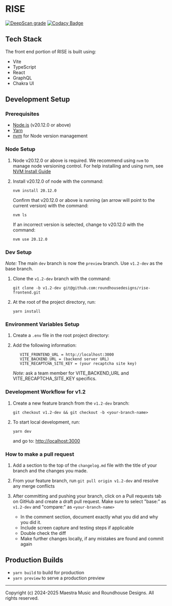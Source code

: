 # RISE

[![DeepScan grade](https://deepscan.io/api/teams/14424/projects/24864/branches/769714/badge/grade.svg)](https://deepscan.io/dashboard#view=project&tid=14424&pid=24864&bid=769714)
[![Codacy Badge](https://app.codacy.com/project/badge/Grade/64f466be6e654cd2a2bb790971fb07ef)](https://app.codacy.com/gh/roundhousedesigns/rise-frontend/dashboard?utm_source=gh&utm_medium=referral&utm_content=&utm_campaign=Badge_grade)

## Tech Stack

The front end portion of RISE is built using:

- Vite
- TypeScript
- React
- GraphQL
- Chakra UI

## Development Setup

### Prerequisites

- [Node.js](https://nodejs.org/) (v20.12.0 or above)
- [Yarn](https://yarnpkg.com/getting-started/install)
- [nvm](https://github.com/nvm-sh/nvm) for Node version management

### Node Setup

1.  Node v20.12.0 or above is required. We recommend using `nvm` to manage node
    versioning control. For help installing and using nvm, see [NVM Install Guide](https://www.freecodecamp.org/news/node-version-manager-nvm-install-guide/)

2.  Install v20.12.0 of node with the command:

    `nvm install 20.12.0`

    Confirm that v20.12.0 or above is running (an arrow will point to the current version)
    with the command:

    `nvm ls`

    If an incorrect version is selected, change to v20.12.0 with the command:

    `nvm use 20.12.0`

### Dev Setup

_Note:_ The main `dev` branch is now the `preview` branch. Use `v1.2-dev` as the base branch.

1.  Clone the `v1.2-dev` branch with the command:

    `git clone -b v1.2-dev git@github.com:roundhousedesigns/rise-frontend.git`

2.  At the root of the project directory, run:

    `yarn install`

### Environment Variables Setup

1.  Create a `.env` file in the root project directory:
2.  Add the following information:

    ```
       VITE_FRONTEND_URL = http://localhost:3000
       VITE_BACKEND_URL = (backend server URL)
       VITE_RECAPTCHA_SITE_KEY = (your recaptcha site key)
    ```

    _Note:_ ask a team member for VITE_BACKEND_URL and VITE_RECAPTCHA_SITE_KEY specifics.

### Development Workflow for v1.2

1.  Create a new feature branch from the `v1.2-dev` branch:

    `git checkout v1.2-dev && git checkout -b <your-branch-name>`

2.  To start local development, run:

    `yarn dev`

    and go to: [http://localhost:3000](http://localhost:3000)

### How to make a pull request

1. Add a section to the top of the `changelog.md` file with the title of your branch and the changes you made.

2. From your feature branch, run `git pull origin v1.2-dev` and resolve any merge conflicts

3. After committing and pushing your branch, click on a Pull requests tab on
   GitHub and create a draft pull request. Make sure to select "base:" as `v1.2-dev`
   and "compare:" as `<your-branch-name>`

   - In the comment section, document exactly what you did and why you did it.
   - Include screen capture and testing steps if applicable
   - Double check the diff
   - Make further changes locally, if any mistakes are found and commit again

## Production Builds

- `yarn build` to build for production
- `yarn preview` to serve a production preview

---

Copyright (c) 2024-2025 Maestra Music and Roundhouse Designs. All rights reserved.
